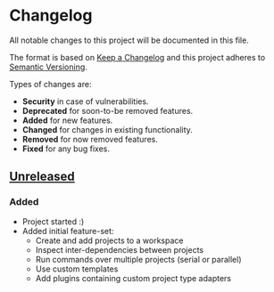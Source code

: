 # Changelog
All notable changes to this project will be documented in this file.

The format is based on [Keep a Changelog] and this project adheres to
[Semantic Versioning].

Types of changes are:
* **Security** in case of vulnerabilities.
* **Deprecated** for soon-to-be removed features.
* **Added** for new features.
* **Changed** for changes in existing functionality.
* **Removed** for now removed features.
* **Fixed** for any bug fixes.

## [Unreleased]
### Added
* Project started :)
* Added initial feature-set:
    - Create and add projects to a workspace
    - Inspect inter-dependencies between projects
    - Run commands over multiple projects (serial or parallel)
    - Use custom templates
    - Add plugins containing custom project type adapters

[Unreleased]: https://github.com/jacksmith15/workspace-cli/compare/initial..HEAD

[Keep a Changelog]: http://keepachangelog.com/en/1.0.0/
[Semantic Versioning]: http://semver.org/spec/v2.0.0.html

[_release_link_format]: https://github.com/jacksmith15/workspace-cli/compare/{previous_tag}..{tag}
[_breaking_change_token]: BREAKING
